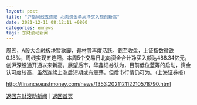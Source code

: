 ```yaml
---
layout: post
title: "沪指周线五连阳 北向资金单周净买入额创新高"
date: 2021-12-11 08:12:11 +0800
categories: emnews
tags: 东财滚动新闻
---
```


周五，A股大金融板块暂歇脚，题材股再度活跃。截至收盘，上证指数微跌0.18%，周线实现五连阳。本周5个交易日北向资金合计净买入额达488.34亿元，创沪深股通开通以来新高。展望后市，华鑫证券认为，目前低位蓝筹的启动，资金认可度较高，虽然连续上涨后短期或有震荡，但后市行情仍可为。（上海证券报）

<http://finance.eastmoney.com/news/1353,202112112210578790.html>

[返回东财滚动新闻](//finews.withounder.com/emnews/)｜[返回首页](//finews.withounder.com/)